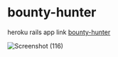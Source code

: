 # bounty-hunter
heroku rails app link [bounty-hunter](https://bounty-hunter-470a35df8994.herokuapp.com)

![Screenshot (116)](https://github.com/user-attachments/assets/6793fa76-7d05-4bd0-a510-508eb4b8bb93)
